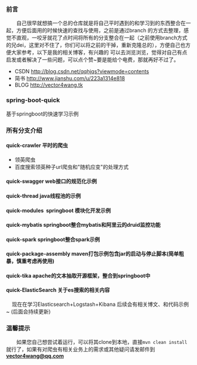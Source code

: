 
### 前言
　　自己很早就想搞一个总的仓库就是将自己平时遇到的和学习到的东西整合在一起，方便后面用的时候快速的查找与使用，之前是通过branch
的方式去整理，感觉不直观，一咬牙就花了点时间将所有的分支整合在一起（之前使用branch方式的兄dei，这里对不住了，你们可以将之前的干掉，重新克隆总的），方便自己也方便大家参考，以下是我的相关博客，有兴趣的
可以去浏览浏览，觉得对自己有点启发或者解决了一些问题，可以点个赞~要是能给个电费，那就再好不过了。

- CSDN http://blog.csdn.net/qqhjqs?viewmode=contents
- 简书 http://www.jianshu.com/u/223a1314e818
- BLOG http://vector4wang.tk

### spring-boot-quick
基于springboot的快速学习示例


### 所有分支介绍

#### quick-crawler 平时的爬虫

- 领英爬虫
- 百度搜索领英种子url爬虫和"随机应变"的处理方式

#### quick-swagger web接口的规范化示例
#### quick-thread java线程池的示例
#### quick-modules  springboot 模块化开发示例
#### quick-mybatis springboot整合mybatis和阿里云的druid监控功能
#### quick-spark springboot整合spark示例
#### quick-package-assembly maven打包示例包含jar的启动与停止脚本(简单粗暴，慎重考虑再使用)
#### quick-tika apache的文本抽取开源框架，整合到springboot中
#### quick-ElasticSearch 关于es搜索的相关内容
     现在在学习Elasticsearch+Logstash+Kibana 后续会有相关博文、和代码示例~
(后面会持续更新)



### 温馨提示
　　如果您自己想尝试着运行，可以将其clone到本地，直接`mvn clean install` 就行了，如果有对爬虫有相关业务上的需求或其他疑问请发邮件到**vector4wang@qq.com**
